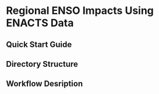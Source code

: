 # Regional ENSO Impacts Using ENACTS Data

## Quick Start Guide

## Directory Structure

## Workflow Desription
